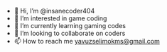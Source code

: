- 👋 Hi, I’m @insanecoder404
- 👀 I’m interested in game coding
- 🌱 I’m currently learning gaming codes
- 💞️ I’m looking to collaborate on coders
- 📫 How to reach me yavuzselimokms@gmail.com

<!---
insanecoder404/insanecoder404 is a ✨ special ✨ repository because its `README.md` (this file) appears on your GitHub profile.
You can click the Preview link to take a look at your changes.
--->

